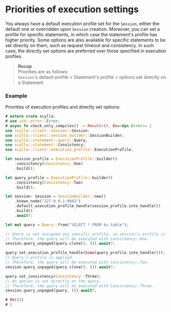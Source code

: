 # Priorities of execution settings

You always have a default execution profile set for the `Session`, either the default one or overridden upon `Session` creation. Moreover, you can set a profile for specific statements, in which case the statement's profile has higher priority. Some options are also available for specific statements to be set directly on them, such as request timeout and consistency. In such case, the directly set options are preferred over those specified in execution profiles.

> **Recap**\
> Priorities are as follows:\
> `Session`'s default profile < Statement's profile < options set directly on a Statement


### Example
Priorities of execution profiles and directly set options:
```rust
# extern crate scylla;
# use std::error::Error;
# async fn check_only_compiles() -> Result<(), Box<dyn Error>> {
use scylla::client::session::Session;
use scylla::client::session_builder::SessionBuilder;
use scylla::statement::query::Query;
use scylla::statement::Consistency;
use scylla::client::execution_profile::ExecutionProfile;

let session_profile = ExecutionProfile::builder()
    .consistency(Consistency::One)
    .build();

let query_profile = ExecutionProfile::builder()
    .consistency(Consistency::Two)
    .build();

let session: Session = SessionBuilder::new()
    .known_node("127.0.0.1:9042")
    .default_execution_profile_handle(session_profile.into_handle())
    .build()
    .await?;

let mut query = Query::from("SELECT * FROM ks.table");

// Query is not assigned any specific profile, so session's profile is applied.
// Therefore, the query will be executed with Consistency::One.
session.query_unpaged(query.clone(), ()).await?;

query.set_execution_profile_handle(Some(query_profile.into_handle()));
// Query's profile is applied.
// Therefore, the query will be executed with Consistency::Two.
session.query_unpaged(query.clone(), ()).await?;

query.set_consistency(Consistency::Three);
// An option is set directly on the query.
// Therefore, the query will be executed with Consistency::Three.
session.query_unpaged(query, ()).await?;

# Ok(())
# }
```